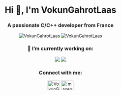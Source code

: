 <div align="center">

# Hi 👋, I'm VokunGahrotLaas

### A passionate C/C++ developer from France

![VokunGahrotLaas](https://github-readme-stats.vercel.app/api?username=VokunGahrotLaas&show_icons=true&locale=en&theme=midnight-purple&count_private=true&include_all_commits=true)
![VokunGahrotLaas](https://github-readme-stats.vercel.app/api/top-langs?username=VokunGahrotLaas&show_icons=true&locale=en&theme=midnight-purple&count_private=true&layout=compact&langs_count=10)

### 🔭 I’m currently working on:

[![](https://github-readme-stats.vercel.app/api/pin/?username=VokunGahrotLaas&repo=pipes&show_icons=true&locale=en&theme=midnight-purple&show_owner=true)](https://github.com/VokunGahrotLaas/pipes)
[![](https://github-readme-stats.vercel.app/api/pin/?username=VokunGahrotLaas&repo=infint&show_icons=true&locale=en&theme=midnight-purple&show_owner=true)](https://github.com/VokunGahrotLaas/infint)

### Connect with me:

<a href="https://matrix.to/#/@vokungahrotlaas:matrix.org" target="blank"><img align="center" src="https://matrix.org/images/matrix-logo-white.svg" alt="VokunGahraotLaas" height="30" width="40"/></a>
<a href="https://linkedin.com/in/maxence-michot" target="blank"><img align="center" src="https://raw.githubusercontent.com/rahuldkjain/github-profile-readme-generator/master/src/images/icons/Social/linked-in-alt.svg" alt="maxence michot" height="30" width="40"/></a>

</div>
